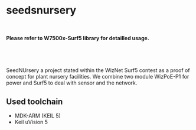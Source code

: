 # seedsnursery
<br />

**Please refer to W7500x-Surf5 library for detailled usage.**

<br />

# 

SeedNUrsery  a project stated within the WizNet Surf5 contest as a proof of concept for plant nursery facilities. We combine two module WizPoE-P1 for power and Surf5 to deal with sensor and the network.

## Used toolchain

- MDK-ARM (KEIL 5)
- Keil uVision 5



